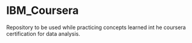 # IBM_Coursera
Repository to be used while practicing concepts learned int he coursera certification for data analysis.

